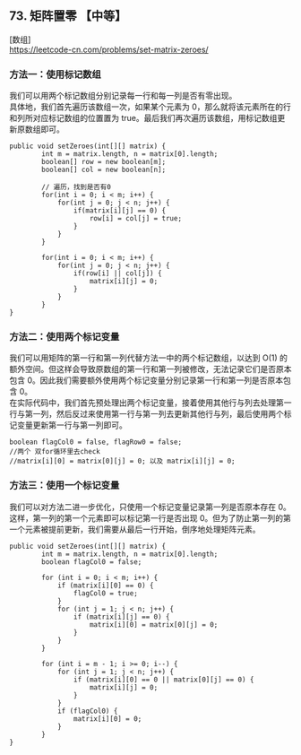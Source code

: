 ## 73. 矩阵置零 【中等】      
[数组]     
https://leetcode-cn.com/problems/set-matrix-zeroes/      

### 方法一：使用标记数组     
我们可以用两个标记数组分别记录每一行和每一列是否有零出现。     
具体地，我们首先遍历该数组一次，如果某个元素为 0，那么就将该元素所在的行和列所对应标记数组的位置置为 true。最后我们再次遍历该数组，用标记数组更新原数组即可。      
```
public void setZeroes(int[][] matrix) {
        int m = matrix.length, n = matrix[0].length;
        boolean[] row = new boolean[m];
        boolean[] col = new boolean[n];

        // 遍历，找到是否有0
        for(int i = 0; i < m; i++) {
            for(int j = 0; j < n; j++) {
                if(matrix[i][j] == 0) {
                    row[i] = col[j] = true;
                }
            }
        }

        for(int i = 0; i < m; i++) {
            for(int j = 0; j < n; j++) {
                if(row[i] || col[j]) {
                    matrix[i][j] = 0;
                }
            }
        }
}
```

### 方法二：使用两个标记变量
我们可以用矩阵的第一行和第一列代替方法一中的两个标记数组，以达到 O(1) 的额外空间。但这样会导致原数组的第一行和第一列被修改，无法记录它们是否原本包含 0。因此我们需要额外使用两个标记变量分别记录第一行和第一列是否原本包含 0。     
在实际代码中，我们首先预处理出两个标记变量，接着使用其他行与列去处理第一行与第一列，然后反过来使用第一行与第一列去更新其他行与列，最后使用两个标记变量更新第一行与第一列即可。      
```
boolean flagCol0 = false, flagRow0 = false;
//两个 双for循环里去check 
//matrix[i][0] = matrix[0][j] = 0; 以及 matrix[i][j] = 0;
```

### 方法三：使用一个标记变量   
我们可以对方法二进一步优化，只使用一个标记变量记录第一列是否原本存在 0。这样，第一列的第一个元素即可以标记第一行是否出现 0。但为了防止第一列的第一个元素被提前更新，我们需要从最后一行开始，倒序地处理矩阵元素。      
```
public void setZeroes(int[][] matrix) {
        int m = matrix.length, n = matrix[0].length;
        boolean flagCol0 = false;
        
        for (int i = 0; i < m; i++) {
            if (matrix[i][0] == 0) {
                flagCol0 = true;
            }
            for (int j = 1; j < n; j++) {
                if (matrix[i][j] == 0) {
                    matrix[i][0] = matrix[0][j] = 0;
                }
            }
        }
        
        for (int i = m - 1; i >= 0; i--) {
            for (int j = 1; j < n; j++) {
                if (matrix[i][0] == 0 || matrix[0][j] == 0) {
                    matrix[i][j] = 0;
                }
            }
            if (flagCol0) {
                matrix[i][0] = 0;
            }
        }
}

```













